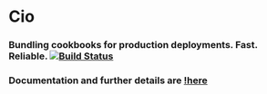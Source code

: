 # Cio

### Bundling cookbooks for production deployments. Fast. Reliable. [![Build Status](https://travis-ci.org/taqtiqa-admin/cio.png?branch=master)](https://travis-ci.org/taqtiqa-admin/cio)

### Documentation and further details are [!here]()